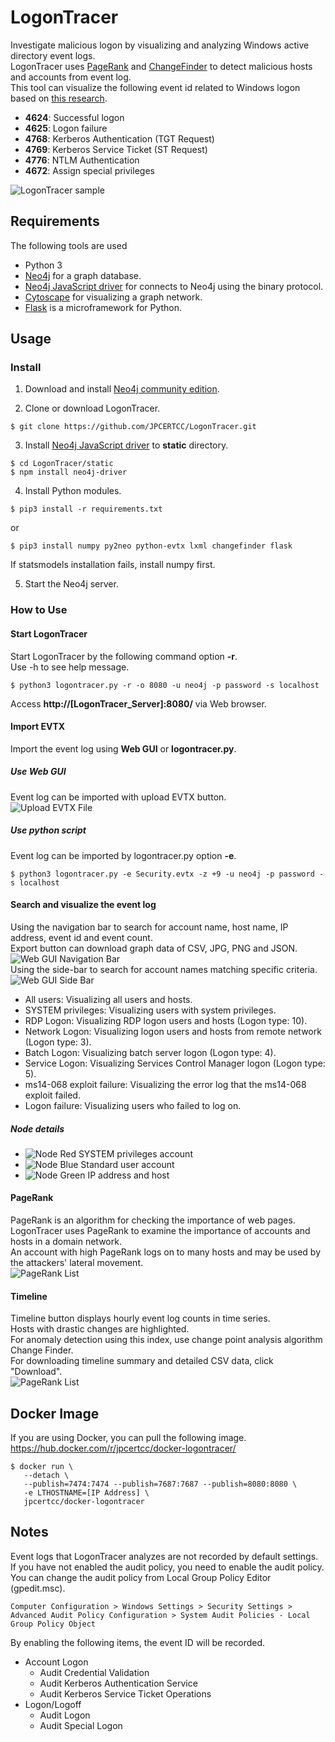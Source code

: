 # LogonTracer
  Investigate malicious logon by visualizing and analyzing Windows active directory event logs.  
  LogonTracer uses [PageRank](https://en.wikipedia.org/wiki/PageRank) and [ChangeFinder](https://pdfs.semanticscholar.org/c5bc/7ca31914d3cdfe1b2932cbc779875e645bbb.pdf) to detect malicious hosts and accounts from event log.  
  This tool can visualize the following event id related to Windows logon based on [this research](https://www.first.org/resources/papers/conf2016/FIRST-2016-105.pdf).  
  * **4624**: Successful logon  
  * **4625**: Logon failure  
  * **4768**: Kerberos Authentication (TGT Request)  
  * **4769**: Kerberos Service Ticket (ST Request)  
  * **4776**: NTLM Authentication  
  * **4672**: Assign special privileges  

  ![LogonTracer sample](images/sample.png)

## Requirements
  The following tools are used

  * Python 3
  * [Neo4j](https://neo4j.com) for a graph database.  
  * [Neo4j JavaScript driver](https://github.com/neo4j/neo4j-javascript-driver) for connects to Neo4j using the binary protocol.  
  * [Cytoscape](http://www.cytoscape.org/) for visualizing a graph network.
  * [Flask](http://flask.pocoo.org/) is a microframework for Python.

## Usage
### Install
1. Download and install [Neo4j community edition](https://neo4j.com/download/).  

2. Clone or download LogonTracer.  
  ```shell
  $ git clone https://github.com/JPCERTCC/LogonTracer.git
  ```  

3. Install [Neo4j JavaScript driver](https://github.com/neo4j/neo4j-javascript-driver) to **static** directory.  
  ```shell
  $ cd LogonTracer/static
  $ npm install neo4j-driver
  ```  

4. Install Python modules.  
  ```shell
  $ pip3 install -r requirements.txt
  ```  
  or  
  ```shell
  $ pip3 install numpy py2neo python-evtx lxml changefinder flask
  ```  
  If statsmodels installation fails, install numpy first.  

5. Start the Neo4j server.  

### How to Use
#### Start LogonTracer
  Start LogonTracer by the following command option **-r**.  
  Use -h to see help message.  
  ```shell
  $ python3 logontracer.py -r -o 8080 -u neo4j -p password -s localhost
  ```  
  Access **http://[LogonTracer_Server]:8080/** via Web browser.  
#### Import EVTX
  Import the event log using **Web GUI** or **logontracer.py**.  
##### Use Web GUI
  Event log can be imported with upload EVTX button.  
  ![Upload EVTX File](images/upload.png)
##### Use python script
  Event log can be imported by logontracer.py option **-e**.  
  ```shell
  $ python3 logontracer.py -e Security.evtx -z +9 -u neo4j -p password -s localhost
  ```
#### Search and visualize the event log
  Using the navigation bar to search for account name, host name, IP address, event id and event count.  
  Export button can download graph data of CSV, JPG, PNG and JSON.  
  ![Web GUI Navigation Bar](images/nav_bar.png)  
  Using the side-bar to search for account names matching specific criteria.  
  ![Web GUI Side Bar](images/side_bar.png)
  * All users: Visualizing all users and hosts.  
  * SYSTEM privileges: Visualizing users with system privileges.  
  * RDP Logon: Visualizing RDP logon users and hosts (Logon type: 10).  
  * Network Logon: Visualizing logon users and hosts  from remote network (Logon type: 3).  
  * Batch Logon: Visualizing batch server logon (Logon type: 4).  
  * Service Logon: Visualizing Services Control Manager logon (Logon type: 5).  
  * ms14-068 exploit failure: Visualizing the error log that the ms14-068 exploit failed.  
  * Logon failure: Visualizing users who failed to log on.  

##### Node details
  * ![Node Red](images/node_red.png) SYSTEM privileges account  
  * ![Node Blue](images/node_blue.png) Standard user account  
  * ![Node Green](images/node_green.png) IP address and host  

#### PageRank
  PageRank is an algorithm for checking the importance of web pages.  
  LogonTracer uses PageRank to examine the importance of accounts and hosts in a domain network.  
  An account with high PageRank logs on to many hosts and may be used by the attackers' lateral movement.  
  ![PageRank List](images/rank.png)

#### Timeline
  Timeline button displays hourly event log counts in time series.  
  Hosts with drastic changes are highlighted.  
  For anomaly detection using this index, use change point analysis algorithm Change Finder.  
  For downloading timeline summary and detailed CSV data, click "Download".  
  ![PageRank List](images/timeline.png)

## Docker Image
  If you are using Docker, you can pull the following image.  
  https://hub.docker.com/r/jpcertcc/docker-logontracer/

  ```shell
  $ docker run \
     --detach \
     --publish=7474:7474 --publish=7687:7687 --publish=8080:8080 \
     -e LTHOSTNAME=[IP Address] \
     jpcertcc/docker-logontracer
  ```

## Notes
 Event logs that LogonTracer analyzes are not recorded by default settings.  
 If you have not enabled the audit policy, you need to enable the audit policy.  
 You can change the audit policy from Local Group Policy Editor (gpedit.msc).  
  ```
 Computer Configuration > Windows Settings > Security Settings > Advanced Audit Policy Configuration > System Audit Policies - Local Group Policy Object
  ```
 By enabling the following items, the event ID will be recorded.  
 * Account Logon  
   - Audit Credential Validation
   - Audit Kerberos Authentication Service
   - Audit Kerberos Service Ticket Operations
 * Logon/Logoff
   - Audit Logon
   - Audit Special Logon
